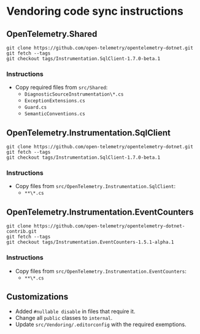 # Vendoring code sync instructions

## OpenTelemetry.Shared

```console
git clone https://github.com/open-telemetry/opentelemetry-dotnet.git
git fetch --tags
git checkout tags/Instrumentation.SqlClient-1.7.0-beta.1
```

### Instructions

- Copy required files from `src/Shared`:
    - `DiagnosticSourceInstrumentation\*.cs`
    - `ExceptionExtensions.cs`
    - `Guard.cs`
    - `SemanticConventions.cs`

## OpenTelemetry.Instrumentation.SqlClient

```console
git clone https://github.com/open-telemetry/opentelemetry-dotnet.git
git fetch --tags
git checkout tags/Instrumentation.SqlClient-1.7.0-beta.1
```

### Instructions

- Copy files from `src/OpenTelemetry.Instrumentation.SqlClient`:
    - `**\*.cs`

## OpenTelemetry.Instrumentation.EventCounters

```console
git clone https://github.com/open-telemetry/opentelemetry-dotnet-contrib.git
git fetch --tags
git checkout tags/Instrumentation.EventCounters-1.5.1-alpha.1
```

### Instructions

- Copy files from `src/OpenTelemetry.Instrumentation.EventCounters`:
    - `**\*.cs`

## Customizations

- Added `#nullable disable` in files that require it.
- Change all `public` classes to `internal`.
- Update `src/Vendoring/.editorconfig` with the required exemptions.
